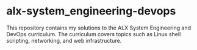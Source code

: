# alx-system_engineering-devops

This repository contains my solutions to the ALX System Engineering and DevOps curriculum. The curriculum covers topics such as Linux shell scripting, networking, and web infrastructure.